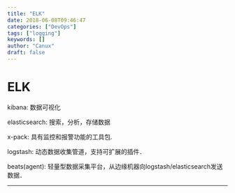 ```yaml
---
title: "ELK"
date: 2018-06-08T09:46:47
categories: ["DevOps"]
tags: ["logging"]
keywords: []
author: "Canux"
draft: false
---
```


# ELK

kibana: 数据可视化

elasticsearch: 搜索，分析，存储数据

x-pack: 具有监控和报警功能的工具包.

logstash: 动态数据收集管道，支持可扩展的插件．

beats(agent): 轻量型数据采集平台，从边缘机器向logstash/elasticsearch发送数据．

***

